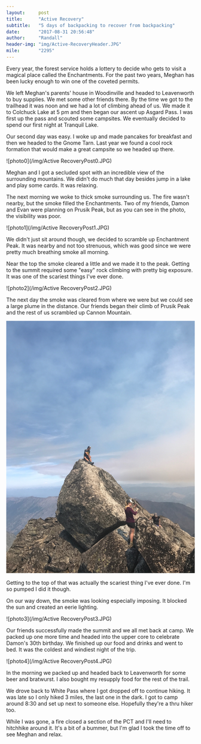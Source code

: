 ```yaml
---
layout:     post
title:      "Active Recovery"
subtitle:   "5 days of backpacking to recover from backpacking"
date:       "2017-08-31 20:56:48"
author:     "Randall"
header-img: "img/Active-RecoveryHeader.JPG"
mile:       "2295"
---
```

Every year, the forest service holds a lottery to decide who gets to visit a magical place called the Enchantments. For the past two years, Meghan has been lucky enough to win one of the coveted permits. 

We left Meghan's parents' house in Woodinville and headed to Leavenworth to buy supplies. We met some other friends there. By the time we got to the trailhead it was noon and we had a lot of climbing ahead of us. We made it to Colchuck Lake at 5 pm and then began our ascent up Asgard Pass. I was first up the pass and scouted some campsites. We eventually decided to spend our first night at Tranquil Lake.

Our second day was easy. I woke up and made pancakes for breakfast and then we headed to the Gnome Tarn. Last year we found a cool rock formation that would make a great campsite so we headed up there.

![photo0](/img/Active RecoveryPost0.JPG)

Meghan and I got a secluded spot with an incredible view of the surrounding mountains. We didn't do much that day besides jump in a lake and play some cards. It was relaxing.

The next morning we woke to thick smoke surrounding us. The fire wasn't nearby, but the smoke filled the Enchantments. Two of my friends, Damon and Evan were planning on Prusik Peak, but as you can see in the photo, the visibility was poor.

![photo1](/img/Active RecoveryPost1.JPG)

We didn't just sit around though, we decided to scramble up Enchantment Peak. It was nearby and not too strenuous, which was good since we were pretty much breathing smoke all morning.

Near the top the smoke cleared a little and we made it to the peak. Getting to the summit required some "easy" rock climbing with pretty big exposure. It was one of the scariest things I've ever done.

![photo2](/img/Active RecoveryPost2.JPG)

The next day the smoke was cleared from where we were but we could see a large plume in the distance. Our friends began their climb of Prusik Peak and the rest of us scrambled up Cannon Mountain.

![photo5](/img/ActiveRecovery5.JPG)

Getting to the top of that was actually the scariest thing I've ever done. I'm so pumped I did it though.

On our way down, the smoke was looking especially imposing. It blocked the sun and created an eerie lighting.

![photo3](/img/Active RecoveryPost3.JPG)

Our friends successfully made the summit and we all met back at camp. We packed up one more time and headed into the upper core to celebrate Damon's 30th birthday. We finished up our food and drinks and went to bed. It was the coldest and windiest night of the trip.

![photo4](/img/Active RecoveryPost4.JPG)

In the morning we packed up and headed back to Leavenworth for some beer and bratwurst. I also bought my resupply food for the rest of the trail. 

We drove back to White Pass where I got dropped off to continue hiking. It was late so I only hiked 3 miles, the last one in the dark. I got to camp around 8:30 and set up next to someone else. Hopefully they're a thru hiker too.

While I was gone, a fire closed a section of the PCT and I'll need to hitchhike around it. It's a bit of a bummer, but I'm glad I took the time off to see Meghan and relax. 
